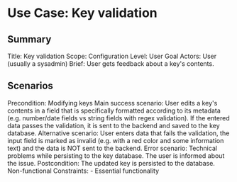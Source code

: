 # Use Case: Key validation

## Summary

Title: Key validation
Scope: Configuration
Level: User Goal
Actors: User (usually a sysadmin)
Brief: User gets feedback about a key's contents.

## Scenarios

Precondition: Modifying keys
Main success scenario: User edits a key's contents in a field that is
  specifically formatted according to its metadata (e.g. number/date fields vs
	string fields with regex validation). If the entered data passes the
  validation, it is sent to the backend and saved to the key database.
Alternative scenario: User enters data that fails the validation, the input
  field is marked as invalid (e.g. with a red color and some information text)
  and the data is NOT sent to the backend.
Error scenario: Technical problems while persisting to the key database. The
  user is informed about the issue.
Postcondition: The updated key is persisted to the database.
Non-functional Constraints:
	- Essential functionality
